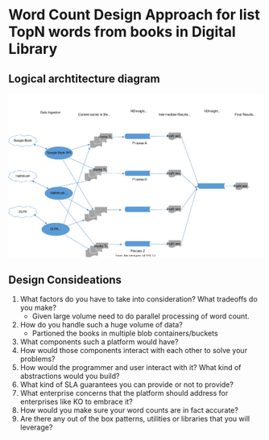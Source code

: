 # Word Count Design Approach for list TopN words from books in Digital Library

## Logical archtitecture diagram
<img src="./WordCount.svg">

##
## Design Consideations

1. What factors do you have to take into consideration? What tradeoffs do you make?
	- Given large volume need to do parallel processing of word count.
2. How do you handle such a huge volume of data?
	- Partioned the books in multiple blob containers/buckets  
3. What components such a platform would have?
4. How would those components interact with each other to solve your problems?
5. How would the programmer and user interact with it? What kind of abstractions would you build?
6. What kind of SLA guarantees you can provide or not to provide?
7. What enterprise concerns that the platform should address for enterprises like KO to embrace it?
8. How would you make sure your word counts are in fact accurate?
9. Are there any out of the box patterns, utilities or libraries that you will leverage?
